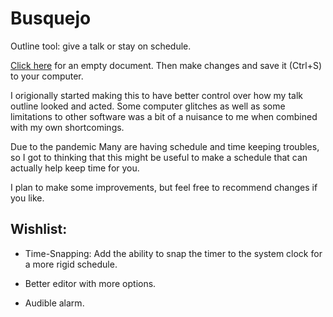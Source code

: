 # Busquejo
Outline tool: give a talk or stay on schedule. 

[Click here](https://travisa9.github.io/Busquejo/docs/empty.html) for an empty document. Then make changes and save it (Ctrl+S) to your computer.

I origionally started making this to have better control over how my talk outline looked and acted. Some computer glitches as well as some limitations to other software was a bit of a nuisance to me when combined with my own shortcomings.

Due to the pandemic Many are having schedule and time keeping troubles, so I got to thinking that this might be useful to make a schedule that can actually help keep time for you. 

I plan to make some improvements, but feel free to recommend changes if you like.

## Wishlist:

 * Time-Snapping: Add the ability to snap the timer to the system clock for a more rigid schedule.
 
 * Better editor with more options.
 
 * Audible alarm.
